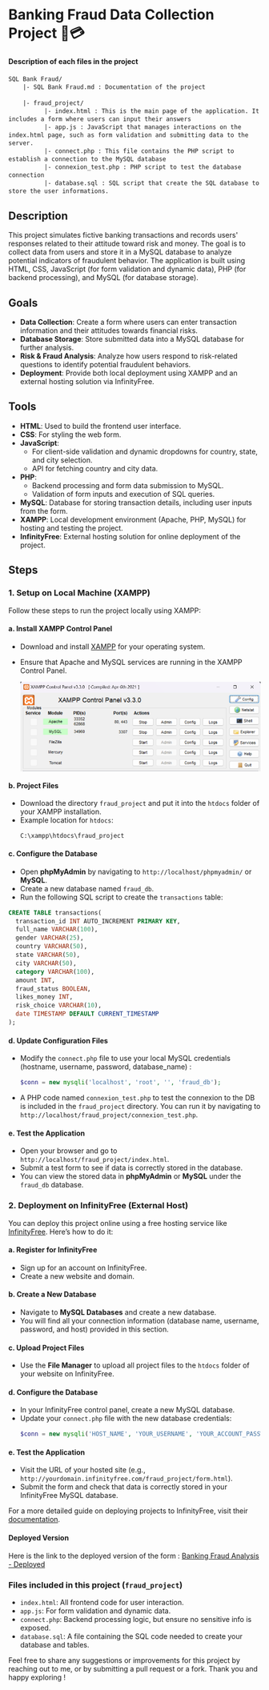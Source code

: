 # Banking Fraud Data Collection Project 🥷💳

#### Description of each files in the project
```
SQL Bank Fraud/
    |- SQL Bank Fraud.md : Documentation of the project

    |- fraud_project/
          |- index.html : This is the main page of the application. It includes a form where users can input their answers
          |- app.js : JavaScript that manages interactions on the index.html page, such as form validation and submitting data to the server.
          |- connect.php : This file contains the PHP script to establish a connection to the MySQL database
          |- connexion_test.php : PHP script to test the database connection
          |- database.sql : SQL script that create the SQL database to store the user informations.
```
## Description
This project simulates fictive banking transactions and records users' responses related to their attitude toward risk and money. The goal is to collect data from users and store it in a MySQL database to analyze potential indicators of fraudulent behavior. The application is built using HTML, CSS, JavaScript (for form validation and dynamic data), PHP (for backend processing), and MySQL (for database storage).

## Goals
- **Data Collection**: Create a form where users can enter transaction information and their attitudes towards financial risks.
- **Database Storage**: Store submitted data into a MySQL database for further analysis.
- **Risk & Fraud Analysis**: Analyze how users respond to risk-related questions to identify potential fraudulent behaviors.
- **Deployment**: Provide both local deployment using XAMPP and an external hosting solution via InfinityFree.

## Tools
- **HTML**: Used to build the frontend user interface.
- **CSS**: For styling the web form.
- **JavaScript**: 
  - For client-side validation and dynamic dropdowns for country, state, and city selection.
  - API for fetching country and city data.
- **PHP**: 
  - Backend processing and form data submission to MySQL.
  - Validation of form inputs and execution of SQL queries.
- **MySQL**: Database for storing transaction details, including user inputs from the form.
- **XAMPP**: Local development environment (Apache, PHP, MySQL) for hosting and testing the project.
- **InfinityFree**: External hosting solution for online deployment of the project.

## Steps

### 1. Setup on Local Machine (XAMPP)
Follow these steps to run the project locally using XAMPP:

#### a. Install XAMPP Control Panel
   - Download and install [XAMPP](https://www.apachefriends.org/download.html) for your operating system.
   - Ensure that Apache and MySQL services are running in the XAMPP Control Panel.
     
     <img src="img/transactions.png" alt="xampp" width="500" style="display:inline-block; vertical-align:middle;" />

#### b. Project Files
   - Download the directory `fraud_project` and put it into the `htdocs` folder of your XAMPP installation.
   - Example location for `htdocs`: 
     ``` 
     C:\xampp\htdocs\fraud_project
     ```

#### c. Configure the Database
   - Open **phpMyAdmin** by navigating to `http://localhost/phpmyadmin/` or **MySQL**.
   - Create a new database named `fraud_db`.
   - Run the following SQL script to create the `transactions` table:

```sql
CREATE TABLE transactions(
  transaction_id INT AUTO_INCREMENT PRIMARY KEY,
  full_name VARCHAR(100),
  gender VARCHAR(25),
  country VARCHAR(50),
  state VARCHAR(50),
  city VARCHAR(50),
  category VARCHAR(100),
  amount INT,
  fraud_status BOOLEAN,
  likes_money INT,
  risk_choice VARCHAR(10),	
  date TIMESTAMP DEFAULT CURRENT_TIMESTAMP
);
```

#### d. Update Configuration Files
   - Modify the `connect.php` file to use your local MySQL credentials (hostname, username, password, database_name) :
     ```php
     $conn = new mysqli('localhost', 'root', '', 'fraud_db');
     ```
  - A PHP code named `connexion_test.php` to test the connexion to the DB is included in the `fraud_project` directory. You can run it by navigating to `http://localhost/fraud_project/connexion_test.php`.

#### e. Test the Application
   - Open your browser and go to `http://localhost/fraud_project/index.html`.
   - Submit a test form to see if data is correctly stored in the database.
   - You can view the stored data in **phpMyAdmin** or **MySQL** under the `fraud_db` database.

### 2. Deployment on InfinityFree (External Host)

You can deploy this project online using a free hosting service like [InfinityFree](https://www.infinityfree.com/). Here’s how to do it:

#### a. Register for InfinityFree
   - Sign up for an account on InfinityFree.
   - Create a new website and domain.

#### b. Create a New Database
   - Navigate to **MySQL Databases** and create a new database.
   - You will find all your connection information (database name, username, password, and host) provided in this section.

#### c. Upload Project Files
   - Use the **File Manager** to upload all project files to the `htdocs` folder of your website on InfinityFree.

#### d. Configure the Database
   - In your InfinityFree control panel, create a new MySQL database.
   - Update your `connect.php` file with the new database credentials:
     ```php
     $conn = new mysqli('HOST_NAME', 'YOUR_USERNAME', 'YOUR_ACCOUNT_PASSWORD', 'YOUR_DB_NAME');
     ```

#### e. Test the Application
   - Visit the URL of your hosted site (e.g., `http://yourdomain.infinityfree.com/fraud_project/form.html`).
   - Submit the form and check that data is correctly stored in your InfinityFree MySQL database.

For a more detailed guide on deploying projects to InfinityFree, visit their [documentation]([https://support.infinityfree.net/getting-started/](https://forum.infinityfree.com/)).

#### Deployed Version
Here is the link to the deployed version of the form : [Banking Fraud Analysis - Deployed](http://auradev.infinityfreeapp.com/fraud_project/index.html)

### Files included in this project (`fraud_project`)
- `index.html`: All frontend code for user interaction.
- `app.js`: For form validation and dynamic data.
- `connect.php`: Backend processing logic, but ensure no sensitive info is exposed.
- `database.sql`: A file containing the SQL code needed to create your database and tables.


Feel free to share any suggestions or improvements for this project by reaching out to me, or by submitting a pull request or a fork. Thank you and happy exploring !
